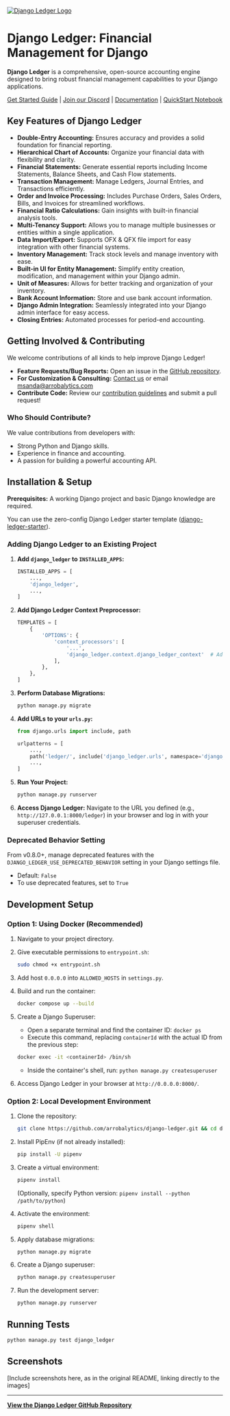 [![Django Ledger Logo](https://us-east-1.linodeobjects.com/django-ledger/logo/django-ledger-logo@2x.png)](https://github.com/arrobalytics/django-ledger)

# Django Ledger: Financial Management for Django

**Django Ledger** is a comprehensive, open-source accounting engine designed to bring robust financial management capabilities to your Django applications.

[Get Started Guide](https://www.djangoledger.com/get-started) | [Join our Discord](https://discord.gg/c7PZcbYgrc) | [Documentation](https://django-ledger.readthedocs.io/en/latest/) | [QuickStart Notebook](https://github.com/arrobalytics/django-ledger/blob/develop/notebooks/QuickStart%20Notebook.ipynb)

## Key Features of Django Ledger

*   **Double-Entry Accounting:** Ensures accuracy and provides a solid foundation for financial reporting.
*   **Hierarchical Chart of Accounts:** Organize your financial data with flexibility and clarity.
*   **Financial Statements:** Generate essential reports including Income Statements, Balance Sheets, and Cash Flow statements.
*   **Transaction Management:** Manage Ledgers, Journal Entries, and Transactions efficiently.
*   **Order and Invoice Processing:** Includes Purchase Orders, Sales Orders, Bills, and Invoices for streamlined workflows.
*   **Financial Ratio Calculations:** Gain insights with built-in financial analysis tools.
*   **Multi-Tenancy Support:** Allows you to manage multiple businesses or entities within a single application.
*   **Data Import/Export:** Supports OFX & QFX file import for easy integration with other financial systems.
*   **Inventory Management:** Track stock levels and manage inventory with ease.
*   **Built-in UI for Entity Management:** Simplify entity creation, modification, and management within your Django admin.
*   **Unit of Measures:** Allows for better tracking and organization of your inventory.
*   **Bank Account Information:** Store and use bank account information.
*   **Django Admin Integration:** Seamlessly integrated into your Django admin interface for easy access.
*   **Closing Entries:** Automated processes for period-end accounting.

## Getting Involved & Contributing

We welcome contributions of all kinds to help improve Django Ledger!

*   **Feature Requests/Bug Reports:** Open an issue in the [GitHub repository](https://github.com/arrobalytics/django-ledger).
*   **For Customization & Consulting:** [Contact us](https://www.miguelsanda.com/work-with-me/) or email msanda@arrobalytics.com
*   **Contribute Code:** Review our [contribution guidelines](https://github.com/arrobalytics/django-ledger/blob/master/Contribute.md) and submit a pull request!

### Who Should Contribute?

We value contributions from developers with:

*   Strong Python and Django skills.
*   Experience in finance and accounting.
*   A passion for building a powerful accounting API.

## Installation & Setup

**Prerequisites:** A working Django project and basic Django knowledge are required.

You can use the zero-config Django Ledger starter template ([django-ledger-starter](https://github.com/arrobalytics/django-ledger-starter)).

### Adding Django Ledger to an Existing Project

1.  **Add `django_ledger` to `INSTALLED_APPS`:**

    ```python
    INSTALLED_APPS = [
        ...,
        'django_ledger',
        ...,
    ]
    ```

2.  **Add Django Ledger Context Preprocessor:**

    ```python
    TEMPLATES = [
        {
            'OPTIONS': {
                'context_processors': [
                    '...',
                    'django_ledger.context.django_ledger_context'  # Add this line.
                ],
            },
        },
    ]
    ```

3.  **Perform Database Migrations:**

    ```bash
    python manage.py migrate
    ```

4.  **Add URLs to your `urls.py`:**

    ```python
    from django.urls import include, path

    urlpatterns = [
        ...,
        path('ledger/', include('django_ledger.urls', namespace='django_ledger')),
        ...,
    ]
    ```

5.  **Run Your Project:**

    ```bash
    python manage.py runserver
    ```

6.  **Access Django Ledger:** Navigate to the URL you defined (e.g., `http://127.0.0.1:8000/ledger`) in your browser and log in with your superuser credentials.

### Deprecated Behavior Setting

From v0.8.0+, manage deprecated features with the `DJANGO_LEDGER_USE_DEPRECATED_BEHAVIOR` setting in your Django settings file.
-   Default: `False`
-   To use deprecated features, set to `True`

## Development Setup

### Option 1: Using Docker (Recommended)

1.  Navigate to your project directory.
2.  Give executable permissions to `entrypoint.sh`:

    ```bash
    sudo chmod +x entrypoint.sh
    ```

3.  Add host `0.0.0.0` into `ALLOWED_HOSTS` in `settings.py`.
4.  Build and run the container:

    ```bash
    docker compose up --build
    ```

5.  Create a Django Superuser:
    *   Open a separate terminal and find the container ID: `docker ps`
    *   Execute this command, replacing `containerId` with the actual ID from the previous step:

    ```bash
    docker exec -it <containerId> /bin/sh
    ```

    *   Inside the container's shell, run: `python manage.py createsuperuser`

6.  Access Django Ledger in your browser at `http://0.0.0.0:8000/`.

### Option 2: Local Development Environment

1.  Clone the repository:

    ```bash
    git clone https://github.com/arrobalytics/django-ledger.git && cd django-ledger
    ```

2.  Install PipEnv (if not already installed):

    ```bash
    pip install -U pipenv
    ```

3.  Create a virtual environment:

    ```bash
    pipenv install
    ```

    (Optionally, specify Python version: `pipenv install --python /path/to/python`)

4.  Activate the environment:

    ```bash
    pipenv shell
    ```

5.  Apply database migrations:

    ```bash
    python manage.py migrate
    ```

6.  Create a Django superuser:

    ```bash
    python manage.py createsuperuser
    ```

7.  Run the development server:

    ```bash
    python manage.py runserver
    ```

## Running Tests

```bash
python manage.py test django_ledger
```

## Screenshots

[Include screenshots here, as in the original README, linking directly to the images]

---

**[View the Django Ledger GitHub Repository](https://github.com/arrobalytics/django-ledger)**